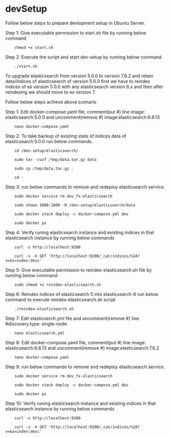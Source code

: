 # devSetup

Follow below steps to prepare devlopment setup in Ubuntu Server.

Step 1: Give executable permission to start.sh file by running below command

        chmod +x start.sh
        
Step 2: Execute the script and start dev-setup by running below command

        ./start.sh
        
        
To upgrade elasticsearch from version 5.0.0 to version 7.6.2 and retain data/indices of elasticsearch of version 5.0.0
first we have to reindex indices of es version 5.0.0 with any elasticsearch version 6.x and then after reindexing we should move to es version 7.

Follow below steps achieve above scenario

Step 1: Edit docker-compose.yaml file, comment(put #) line image: elasticsearch:5.0.0 and uncomment(remove #) image:elasticsearch:6.8.13
        
        nano docker-compose.yaml
        
Step 2: To take backup of existing state of indices data of elasticsearch:5.0.0 run below commands.
       
        cd /dev-setup/elasticsearch/
        
        sudo tar -cvzf /tmp/data.tar.gz data
        
        sudo cp /tmp/data.tar.gz .
                
        cd -
        
Step 3: run below commands to remove and redeploy elasticsearch service.
     
        sudo docker service rm dev_fx-elasticsearch
                     
        sudo chown 1000:1000 -R /dev-setup/elasticsearch/data
        
        sudo docker stack deploy -c docker-compose.yml dev
        
        sudo docker ps

Step 4: Verify runing elasticsearch instance and existing indices in that elasticsearch instance by running below commands
        
        curl -s http://localhost:9200
        
        curl -s -X GET 'http://localhost:9200/_cat/indices/%2A?v=&s=index:desc'
Step 5: Give executable permission to reindex-elasticsearch.sh file by running below command
        
        sudo chmod +x reindex-elasticsearch.sh
        
Step 6: Reindex indices of elasticsearch 5 into elasticsearch-6  run below  command to execute reindex-elasticsearch.sh script
    
        ./reindex-elasticsearch.sh
        
Step 7: Edit elasticserch.yml file and uncomment(remove #) line #discovery.type: single-node
  
        nano elasticsearch.yml

Step 8: Edit docker-compose.yaml file, comment(put #) line image: elasticsearch:6.8.13 and uncomment(remove #) image:elasticsearch:7.6.2

        nano docker-compose.yaml

Step 9: run below commands to remove and redeploy elasticsearch service.
     
        sudo docker service rm dev_fx-elasticsearch
                                    
        sudo docker stack deploy -c docker-compose.yml dev
        
        sudo docker ps
        

Step 10: Verify runing elasticsearch instance and existing indices in that elasticsearch instance by running below commands
        
        curl -s http://localhost:9200
        
        curl -s -X GET 'http://localhost:9200/_cat/indices/%2A?v=&s=index:desc'       

